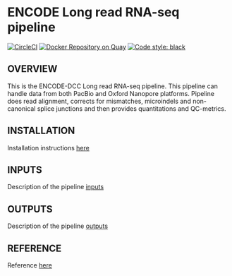 # ENCODE Long read RNA-seq pipeline

[![CircleCI](https://circleci.com/gh/ENCODE-DCC/long-read-rna-pipeline/tree/dev1.svg?style=svg)](https://circleci.com/gh/ENCODE-DCC/long-read-rna-pipeline/tree/dev1) [![Docker Repository on Quay](https://quay.io/repository/encode-dcc/long-read-rna-pipeline/status "Docker Repository on Quay")](https://quay.io/repository/encode-dcc/long-read-rna-pipeline) [![Code style: black](https://img.shields.io/badge/code%20style-black-000000.svg)](https://github.com/python/black)

## OVERVIEW
This is the ENCODE-DCC Long read RNA-seq pipeline. This pipeline can handle data from both PacBio and Oxford Nanopore platforms. Pipeline does read alignment, corrects for mismatches, microindels and non-canonical splice junctions and then provides quantitations and QC-metrics.

## INSTALLATION
Installation instructions [here](docs/installation.md)

## INPUTS
Description of the pipeline [inputs](docs/reference.md#inputs)

## OUTPUTS
Description of the pipeline [outputs](docs/reference.md#outputs)

## REFERENCE
Reference [here](docs/reference.md)